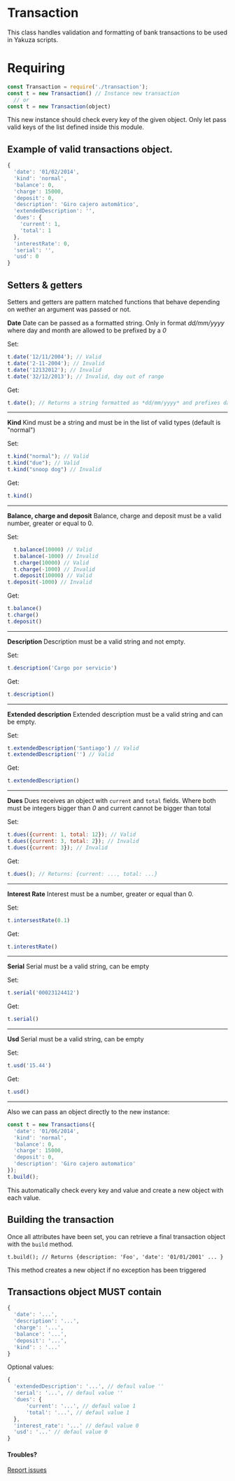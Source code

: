 Transaction
===========

This class handles validation and formatting of bank transactions to be used in Yakuza scripts.

Requiring
=========
```javascript
const Transaction = require('./transaction');
const t = new Transaction() // Instance new transaction
  // or
const t = new Transaction(object)
```

This new instance should check every key of the given object. Only let pass valid keys of the list defined inside this module.

Example of valid transactions object.
-----------------
```javascript
{
  'date': '01/02/2014',
  'kind': 'normal',
  'balance': 0,
  'charge': 15000,
  'deposit': 0,
  'description': 'Giro cajero automático',
  'extendedDescription': '',
  'dues': {
    'current': 1,
    'total': 1
  },
  'interestRate': 0,
  'serial': '',
  'usd': 0
}
```
Setters & getters
-----------------
Setters and getters are pattern matched functions that behave depending on wether an
argument was passed or not.

**Date**
Date can be passed as a formatted string.
Only in format *dd/mm/yyyy* where day and month are allowed to be prefixed by a *0*

Set:

```javascript
t.date('12/11/2004'); // Valid
t.date('2-11-2004'); // Invalid
t.date('12132012'); // Invalid
t.date('32/12/2013'); // Invalid, day out of range
```

Get:

```javascript
t.date(); // Returns a string formatted as *dd/mm/yyyy* and prefixes day and month with a *0* when necessary
```
---
**Kind**
Kind must be a string and must be in the list of valid types (default is "normal")

Set:

```javascript
t.kind("normal"); // Valid
t.kind("due"); // Valid
t.kind("snoop dog") // Invalid
```

Get:

```javascript
t.kind()
```
---
**Balance, charge and deposit**
Balance, charge and deposit must be a valid number, greater or equal to 0.

Set:

```javascript
  t.balance(10000) // Valid
  t.balance(-1000) // Invalid
  t.charge(10000) // Valid
  t.charge(-1000) // Invalid
  t.deposit(10000) // Valid
t.deposit(-1000) // Invalid
```
Get:

```javascript
t.balance()
t.charge()
t.deposit()
```
---
**Description**
Description must be a valid string and not empty.

Set:

```javascript
t.description('Cargo por servicio')
```

Get:

```javascript
t.description()
```
---
**Extended description**
Extended description must be a valid string and can be empty.

Set:

```javascript
t.extendedDescription('Santiago') // Valid
t.extendedDescription('') // Valid
```

Get:

```javascript
t.extendedDescription()
```
---
**Dues**
Dues receives an object with `current` and `total` fields. Where both must be integers bigger than *0* and current cannot be bigger than total

Set:

```javascript
t.dues({current: 1, total: 12}); // Valid
t.dues({current: 3, total: 2}); // Invalid
t.dues({current: 3}); // Invalid
```

Get:

```javascript
t.dues(); // Returns: {current: ..., total: ...}
```
---
**Interest Rate**
Interest must be a number, greater or equal than 0.

Set:

```javascript
t.intersestRate(0.1)
```

Get:

```javascript
t.interestRate()
```
---
**Serial**
Serial must be a valid string, can be empty

Set:

```javascript
t.serial('00023124412')
```

Get:

```javascript
t.serial()
```
---
**Usd**
Serial must be a valid string, can be empty

Set:

```javascript
t.usd('15.44')
```

Get:

```javascript
t.usd()
```
---
Also we can pass an object directly to the new instance:

```javascript
const t = new Transactions({
  'date': '01/06/2014',
  'kind': 'normal',
  'balance': 0,
  'charge': 15000,
  'deposit': 0,
  'description': 'Giro cajero automatico'
});
t.build();
```

This automatically check every key and value and create a new object with each value.

Building the transaction
------------------------

Once all attributes have been set, you can retrieve a final transaction object
with the `build` method.

    t.build(); // Returns {description: 'Foo', 'date': '01/01/2001' ... }

This method creates a new object if no exception has been triggered

Transactions object MUST contain
------------------------

```javascript
{
  'date': '...',
  'description': '...',
  'charge': '...',
  'balance': '...',
  'deposit': '...',
  'kind': : '...'
}
```

Optional values:

```javascript
{
  'extendedDescription': '...', // defaul value ''
  'serial': '...', // defaul value ''
  'dues': {
      'current': '...', // defaul value 1
      'total': '...', // defaul value 1
  },
  'interest_rate': '...' // defaul value 0
  'usd': '...' // defaul value 0
}
```

#### Troubles?

[Report issues](https://github.com/Finciero/finciero-transaction/issues)
